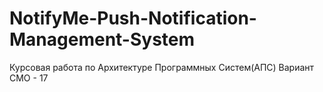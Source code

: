 # NotifyMe-Push-Notification-Management-System
Курсовая работа по Архитектуре Программных Систем(АПС)
Вариант СМО - 17
